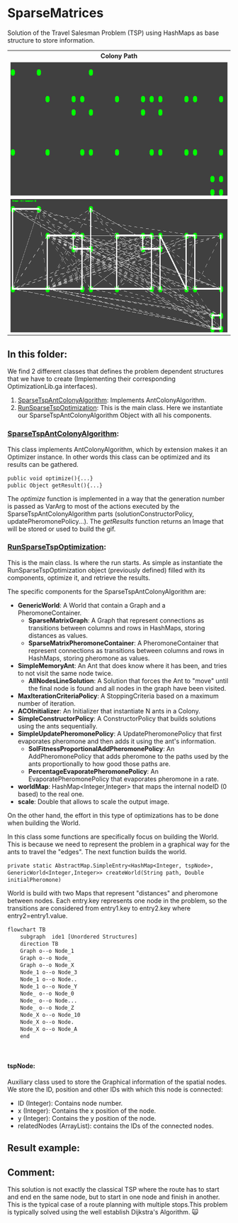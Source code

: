 # SparseMatrices
Solution of the Travel Salesman Problem (TSP) using HashMaps as base structure to store information.

<table>
  <tr>
    <th> <b>Colony Path </b></th>
  </tr>
  <tr>
    <td> <img src="https://github.com/SergioOyaga/AntColonyAlgorithmExamples/blob/master/src/out/TSP/colonyGif.gif"  title="Solution for the ColonyPath" alt="Solution for the colonyPath" width="750" height="300" /></td>
  </tr>
  <tr>
    <td> <img src="https://github.com/SergioOyaga/AntColonyAlgorithmExamples/blob/master/src/out/TSP/colony.png"  title="Solution for the ColonyPath" alt="Solution for the colonyPath" width="750" height="300" /></td>
  </tr>
</table>

## In this folder:
We find 2 different classes that defines the problem dependent structures that we have to create (Implementing their
corresponding OptimizationLib.ga interfaces).
1. [SparseTspAntColonyAlgorithm](#sparsetspantcolonyalgorithm): Implements AntColonyAlgorithm.
2. [RunSparseTspOptimization](#runsparsetspoptimization): This is the main class. Here we instantiate our SparseTspAntColonyAlgorithm Object with all his components.

### [SparseTspAntColonyAlgorithm](https://github.com/SergioOyaga/AntColonyAlgorithmExamples/blob/master/src/main/java/org/soyaga/examples/TSP/SparseMatrices/SparseTspAntColonyAlgorithm.java):
This class implements AntColonyAlgorithm, which by extension makes it an Optimizer instance. In other words this class 
can be optimized and its results can be gathered.

````code
public void optimize(){...}
public Object getResult(){...}
````

The <i>optimize</i> function is implemented in a way that the generation number is passed as VarArg to most of the actions
executed by the SparseTspAntColonyAlgorithm parts (solutionConstructorPolicy, updatePheromonePolicy...). 
The <i>getResults</i> function returns an Image that will be stored or used to build the gif.

### [RunSparseTspOptimization](https://github.com/SergioOyaga/AntColonyAlgorithmExamples/blob/master/src/main/java/org/soyaga/examples/TSP/SparseMatrices/RunSparseTspOptimization.java):
This is the main class. Is where the run starts. As simple as instantiate the RunSparseTspOptimization object 
(previously defined) filled with its components, optimize it, and retrieve the results.

The specific components for the SparseTspAntColonyAlgorithm are:
- <b>GenericWorld</b>: A World that contain a Graph and a PheromoneContainer.
  - <b>SparseMatrixGraph</b>: A Graph that represent connections as transitions between columns and rows in HashMaps,
    storing distances as values.
  - <b>SparseMatrixPheromoneContainer</b>: A PheromoneContainer that represent connections as transitions between 
    columns and rows in HashMaps, storing pheromone as values.
- <b>SimpleMemoryAnt</b>: An Ant that does know where it has been, and tries to not visit the same node twice.
    - <b>AllNodesLineSolution</b>: A Solution that forces the Ant to "move" until the final node is found and all nodes
  in the graph have been visited. 
- <b>MaxIterationCriteriaPolicy</b>: A StoppingCriteria based on a maximum number of iteration.
- <b>ACOInitializer</b>: An Initializer that instantiate N ants in a Colony.
- <b>SimpleConstructorPolicy</b>: A ConstructorPolicy that builds solutions using the ants sequentially.
- <b>SimpleUpdatePheromonePolicy</b>: A UpdatePheromonePolicy that first evaporates pheromone and then adds it using the ant's information.
  - <b>SolFitnessProportionalAddPheromonePolicy</b>: An AddPheromonePolicy that adds pheromone to the paths used by the ants 
    proportionally to how good those paths are.
  - <b>PercentageEvaporatePheromonePolicy</b>: An EvaporatePheromonePolicy that evaporates pheromone in a rate.
- <b>worldMap</b>: HashMap<Integer,Integer> that maps the internal nodeID (0 based) to the real one.
- <b>scale</b>: Double that allows to scale the output image.

On the other hand, the effort in this type of optimizations has to be done when building the World.

In this class some functions are specifically focus on building the World. This is because we need to represent the problem in a 
graphical way for the ants to travel the "edges".
The next function builds the world. 

````code
private static AbstractMap.SimpleEntry<HashMap<Integer, tspNode>, GenericWorld<Integer,Integer>> createWorld(String path, Double initialPheromone)
````
World is build with two Maps that represent "distances" and pheromone between nodes. Each entry.key represents one node 
in the problem, so the transitions are considered from entry1.key to entry2.key where entry2=entry1.value. 

````mermaid
flowchart TB
    subgraph  ide1 [Unordered Structures]
    direction TB    
    Graph o--o Node_1
    Graph o--o Node_
    Graph o--o Node_X
    Node_1 o--o Node_3
    Node_1 o--o Node..
    Node_1 o--o Node_Y
    Node_ o--o Node_0
    Node_ o--o Node...
    Node_ o--o Node_Z
    Node_X o--o Node_10
    Node_X o--o Node.
    Node_X o--o Node_A
    end
    
    
````

#### tspNode:
Auxiliary class used to store the Graphical information of the spatial nodes. We store the ID, position and other IDs with
which this node is connected:
- ID (Integer): Contains node number.
- x (Integer): Contains the x position of the node.
- y (Integer): Contains the y position of the node.
- relatedNodes (ArrayList<Integer>): contains the IDs of the connected nodes.


## Result example:

## Comment:
This solution is not exactly the classical TSP where the route has to start and end en the same node, but to start in 
one node and finish in another. This is the typical case of a route planning with multiple stops.This problem is 
typically solved using the well establish Dijkstra's Algorithm. :scream_cat:

